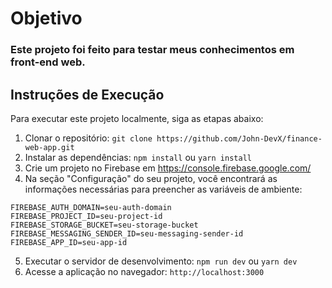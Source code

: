 # Objetivo
### Este projeto foi feito para testar meus conhecimentos em front-end web.

## Instruções de Execução
Para executar este projeto localmente, siga as etapas abaixo:

1. Clonar o repositório: `git clone https://github.com/John-DevX/finance-web-app.git`
2. Instalar as dependências: `npm install` ou `yarn install`
3. Crie um projeto no Firebase em https://console.firebase.google.com/
4. Na seção "Configuração" do seu projeto, você encontrará as informações necessárias para preencher as variáveis de ambiente:
```
FIREBASE_AUTH_DOMAIN=seu-auth-domain
FIREBASE_PROJECT_ID=seu-project-id
FIREBASE_STORAGE_BUCKET=seu-storage-bucket
FIREBASE_MESSAGING_SENDER_ID=seu-messaging-sender-id
FIREBASE_APP_ID=seu-app-id
```
5. Executar o servidor de desenvolvimento: `npm run dev` ou `yarn dev`
6. Acesse a aplicação no navegador: `http://localhost:3000`



